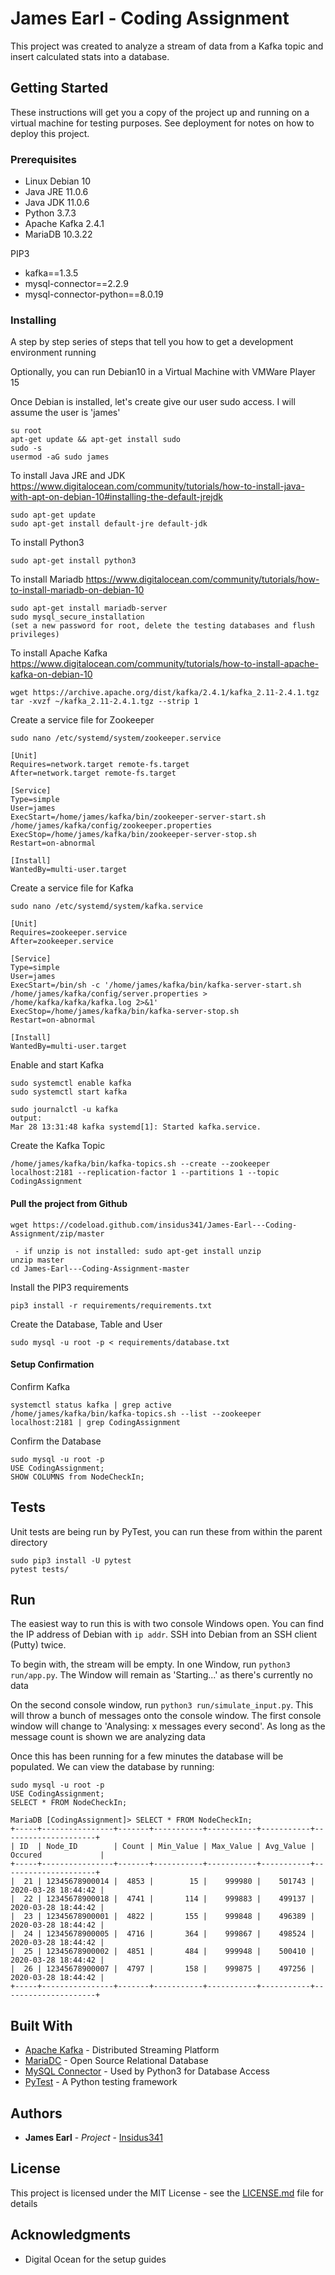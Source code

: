 # James Earl - Coding Assignment

This project was created to analyze a stream of data from a Kafka topic and insert calculated stats into a database.

## Getting Started

These instructions will get you a copy of the project up and running on a virtual machine for testing purposes. See deployment for notes on how to deploy this project.

### Prerequisites

* Linux Debian 10
* Java JRE 11.0.6
* Java JDK 11.0.6
* Python 3.7.3
* Apache Kafka 2.4.1
* MariaDB 10.3.22


PIP3
* kafka==1.3.5
* mysql-connector==2.2.9
* mysql-connector-python==8.0.19

### Installing

A step by step series of steps that tell you how to get a development environment running

Optionally, you can run Debian10 in a Virtual Machine with VMWare Player 15

Once Debian is installed, let's create give our user sudo access. I will assume the user is 'james'
```
su root
apt-get update && apt-get install sudo
sudo -s
usermod -aG sudo james
```

To install Java JRE and JDK
https://www.digitalocean.com/community/tutorials/how-to-install-java-with-apt-on-debian-10#installing-the-default-jrejdk

```
sudo apt-get update
sudo apt-get install default-jre default-jdk
```

To install Python3
```
sudo apt-get install python3
```

To install Mariadb
https://www.digitalocean.com/community/tutorials/how-to-install-mariadb-on-debian-10
```
sudo apt-get install mariadb-server
sudo mysql_secure_installation
(set a new password for root, delete the testing databases and flush privileges) 
```

To install Apache Kafka
https://www.digitalocean.com/community/tutorials/how-to-install-apache-kafka-on-debian-10
```
wget https://archive.apache.org/dist/kafka/2.4.1/kafka_2.11-2.4.1.tgz
tar -xvzf ~/kafka_2.11-2.4.1.tgz --strip 1

```

Create a service file for Zookeeper
```
sudo nano /etc/systemd/system/zookeeper.service

[Unit]
Requires=network.target remote-fs.target
After=network.target remote-fs.target

[Service]
Type=simple
User=james
ExecStart=/home/james/kafka/bin/zookeeper-server-start.sh /home/james/kafka/config/zookeeper.properties
ExecStop=/home/james/kafka/bin/zookeeper-server-stop.sh
Restart=on-abnormal

[Install]
WantedBy=multi-user.target
```

Create a service file for Kafka
```
sudo nano /etc/systemd/system/kafka.service

[Unit]
Requires=zookeeper.service
After=zookeeper.service

[Service]
Type=simple
User=james
ExecStart=/bin/sh -c '/home/james/kafka/bin/kafka-server-start.sh /home/james/kafka/config/server.properties > /home/kafka/kafka/kafka.log 2>&1'
ExecStop=/home/james/kafka/bin/kafka-server-stop.sh
Restart=on-abnormal

[Install]
WantedBy=multi-user.target
```

Enable and start Kafka
```
sudo systemctl enable kafka
sudo systemctl start kafka

sudo journalctl -u kafka
output:
Mar 28 13:31:48 kafka systemd[1]: Started kafka.service.
```

Create the Kafka Topic
```
/home/james/kafka/bin/kafka-topics.sh --create --zookeeper localhost:2181 --replication-factor 1 --partitions 1 --topic CodingAssignment
```

#### Pull the project from Github
```
wget https://codeload.github.com/insidus341/James-Earl---Coding-Assignment/zip/master

 - if unzip is not installed: sudo apt-get install unzip
unzip master
cd James-Earl---Coding-Assignment-master
```

Install the PIP3 requirements
```
pip3 install -r requirements/requirements.txt
```

Create the Database, Table and User
```
sudo mysql -u root -p < requirements/database.txt
```

#### Setup Confirmation
Confirm Kafka
```
systemctl status kafka | grep active
/home/james/kafka/bin/kafka-topics.sh --list --zookeeper localhost:2181 | grep CodingAssignment
```

Confirm the Database
```
sudo mysql -u root -p
USE CodingAssignment;
SHOW COLUMNS from NodeCheckIn;
```

## Tests
Unit tests are being run by PyTest, you can run these from within the parent directory
```
sudo pip3 install -U pytest
pytest tests/
```

## Run

The easiest way to run this is with two console Windows open.
You can find the IP address of Debian with `ip addr`. SSH into Debian from an SSH client (Putty) twice.

To begin with, the stream will be empty. In one Window, run `python3 run/app.py`. The Window will remain as 'Starting...'
as there's currently no data

On the second console window, run `python3 run/simulate_input.py`. This will throw a bunch of messages onto the console
window.
The first console window will change to 'Analysing: x messages every second'. As long as the message 
count is shown we are analyzing data

Once this has been running for a few minutes the database will be populated. We can view the database
by running: 
```
sudo mysql -u root -p
USE CodingAssignment;
SELECT * FROM NodeCheckIn;
```

```
MariaDB [CodingAssignment]> SELECT * FROM NodeCheckIn;
+-----+----------------+-------+-----------+-----------+-----------+---------------------+
| ID  | Node_ID        | Count | Min_Value | Max_Value | Avg_Value | Occured             |
+-----+----------------+-------+-----------+-----------+-----------+---------------------+
|  21 | 12345678900014 |  4853 |        15 |    999980 |    501743 | 2020-03-28 18:44:42 |
|  22 | 12345678900018 |  4741 |       114 |    999883 |    499137 | 2020-03-28 18:44:42 |
|  23 | 12345678900001 |  4822 |       155 |    999848 |    496389 | 2020-03-28 18:44:42 |
|  24 | 12345678900005 |  4716 |       364 |    999867 |    498524 | 2020-03-28 18:44:42 |
|  25 | 12345678900002 |  4851 |       484 |    999948 |    500410 | 2020-03-28 18:44:42 |
|  26 | 12345678900007 |  4797 |       158 |    999875 |    497256 | 2020-03-28 18:44:42 |
+-----+----------------+-------+-----------+-----------+-----------+---------------------+
```

## Built With

* [Apache Kafka](https://kafka.apache.org/) - Distributed Streaming Platform
* [MariaDC](https://mariadb.org/) - Open Source Relational Database
* [MySQL Connector](https://dev.mysql.com/downloads/connector/python/) - Used by Python3 for Database Access
* [PyTest](https://pytest.org/en/latest/) - A Python testing framework

## Authors

* **James Earl** - *Project* - [Insidus341](https://github.com/insidus341)

## License

This project is licensed under the MIT License - see the [LICENSE.md](https://github.com/insidus341/James-Earl---Coding-Assignment/blob/master/LICENSE) file for details

## Acknowledgments

* Digital Ocean for the setup guides
